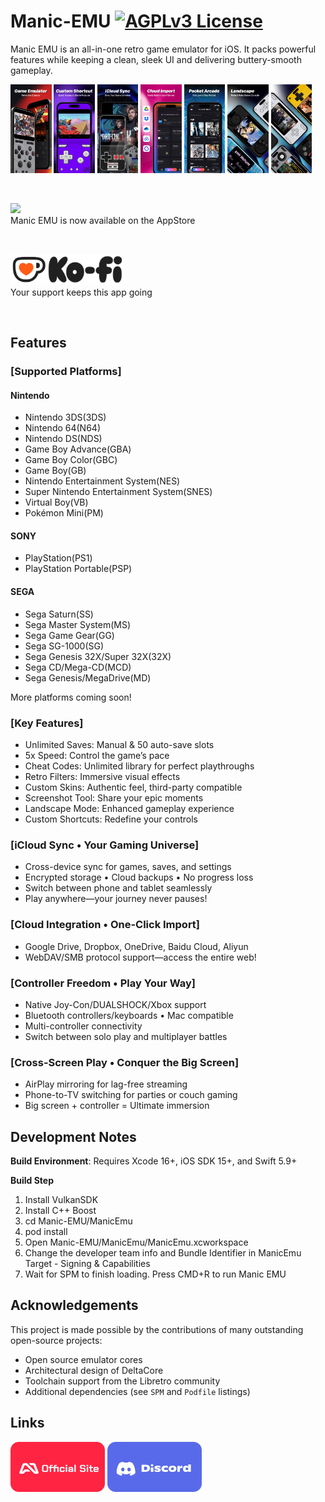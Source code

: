 # Manic-EMU [![AGPLv3 License](https://img.shields.io/badge/License-AGPL%20v3-blue.svg)](https://www.gnu.org/licenses/agpl-3.0)

Manic EMU is an all-in-one retro game emulator for iOS. It packs powerful features while keeping a clean, sleek UI and delivering buttery-smooth gameplay.

<p float="center">
  <img src="images_manicemu_ver4_a01.jpg" width="13%">
  <img src="images_manicemu_ver4_a02.jpg" width="13%">
  <img src="images_manicemu_ver4_a03.jpg" width="13%">
  <img src="images_manicemu_ver4_a04.jpg" width="13%">
  <img src="images_manicemu_ver4_a05.jpg" width="13%">
  <img src="images_manicemu_ver4_a06.jpg" width="13%">
  <img src="images_manicemu_ver4_a07.jpg" width="13%">
</p>

</br>

[<img src="appstore-badge.png" height="50">](https://itunes.apple.com/us/app/id6743335790)
</br>
Manic EMU is now available on the AppStore

</br>

[<img src="kofi-badge.png" height="50">](https://ko-fi.com/maftymanicemu)
</br>
Your support keeps this app going

</br>

## Features

### [Supported Platforms]

#### Nintendo
- Nintendo 3DS(3DS)
- Nintendo 64(N64)
- Nintendo DS(NDS)
- Game Boy Advance(GBA)
- Game Boy Color(GBC)
- Game Boy(GB)
- Nintendo Entertainment System(NES)
- Super Nintendo Entertainment System(SNES)
- Virtual Boy(VB)
- Pokémon Mini(PM)

#### SONY
- PlayStation(PS1)
- PlayStation Portable(PSP)

#### SEGA
- Sega Saturn(SS)
- Sega Master System(MS)
- Sega Game Gear(GG)
- Sega SG-1000(SG)
- Sega Genesis 32X/Super 32X(32X)
- Sega CD/Mega-CD(MCD)
- Sega Genesis/MegaDrive(MD)

More platforms coming soon!

### [Key Features]
- Unlimited Saves: Manual & 50 auto-save slots
- 5x Speed: Control the game’s pace
- Cheat Codes: Unlimited library for perfect playthroughs
- Retro Filters: Immersive visual effects
- Custom Skins: Authentic feel, third-party compatible
- Screenshot Tool: Share your epic moments
- Landscape Mode: Enhanced gameplay experience
- Custom Shortcuts: Redefine your controls


### [iCloud Sync • Your Gaming Universe]
- Cross-device sync for games, saves, and settings
- Encrypted storage • Cloud backups • No progress loss
- Switch between phone and tablet seamlessly
- Play anywhere—your journey never pauses!


### [Cloud Integration • One-Click Import]
- Google Drive, Dropbox, OneDrive, Baidu Cloud, Aliyun
- WebDAV/SMB protocol support—access the entire web!


### [Controller Freedom • Play Your Way]
- Native Joy-Con/DUALSHOCK/Xbox support
- Bluetooth controllers/keyboards • Mac compatible
- Multi-controller connectivity
- Switch between solo play and multiplayer battles


### [Cross-Screen Play • Conquer the Big Screen]
- AirPlay mirroring for lag-free streaming
- Phone-to-TV switching for parties or couch gaming
- Big screen + controller = Ultimate immersion

## Development Notes
 **Build Environment**: Requires Xcode 16+, iOS SDK 15+, and Swift 5.9+

 **Build Step**
1. Install VulkanSDK  
2. Install C++ Boost
3. cd Manic-EMU/ManicEmu
4. pod install
5. Open Manic-EMU/ManicEmu/ManicEmu.xcworkspace
6. Change the developer team info and Bundle Identifier in ManicEmu Target - Signing & Capabilities
7. Wait for SPM to finish loading. Press CMD+R to run Manic EMU


## Acknowledgements
This project is made possible by the contributions of many outstanding open-source projects:
- Open source emulator cores
- Architectural design of DeltaCore
- Toolchain support from the Libretro community
- Additional dependencies (see `SPM` and `Podfile` listings)

## Links
[<img src="manicemu-badge.png" height="80">](https://manicemu.site) [<img src="discord-badge.png" height="80">](https://discord.gg/qsaTHzknAZ)




